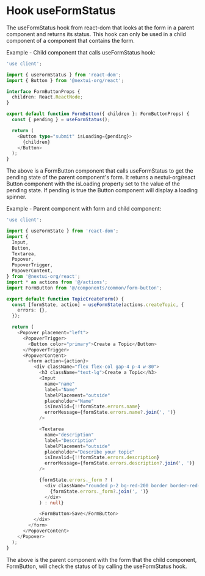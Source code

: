 # Hook useFormStatus

The useFormStatus hook from react-dom that looks at the form in a parent component and returns its status. This hook can only be used in a child component of a component that contains the form.

Example - Child component that calls useFormStatus hook:

```typescript
'use client';

import { useFormStatus } from 'react-dom';
import { Button } from '@nextui-org/react';

interface FormButtonProps {
  children: React.ReactNode;
}

export default function FormButton({ children }: FormButtonProps) {
  const { pending } = useFormStatus();

  return (
    <Button type="submit" isLoading={pending}>
      {children}
    </Button>
  );
}
```

The above is a FormButton component that calls useFormStatus to get the pending state of the parent component's form. It returns a nextui-org/react Button component with the isLoading property set to the value of the pending state. If pending is true the Button component will display a loading spinner.

Example - Parent component with form and child component:

```typescript
'use client';

import { useFormState } from 'react-dom';
import {
  Input,
  Button,
  Textarea,
  Popover,
  PopoverTrigger,
  PopoverContent,
} from '@nextui-org/react';
import * as actions from '@/actions';
import FormButton from '@/components/common/form-button';

export default function TopicCreateForm() {
  const [formState, action] = useFormState(actions.createTopic, {
    errors: {},
  });

  return (
    <Popover placement="left">
      <PopoverTrigger>
        <Button color="primary">Create a Topic</Button>
      </PopoverTrigger>
      <PopoverContent>
        <form action={action}>
          <div className="flex flex-col gap-4 p-4 w-80">
            <h3 className="text-lg">Create a Topic</h3>
            <Input
              name="name"
              label="Name"
              labelPlacement="outside"
              placeholder="Name"
              isInvalid={!!formState.errors.name}
              errorMessage={formState.errors.name?.join(', ')}
            />

            <Textarea
              name="description"
              label="Description"
              labelPlacement="outside"
              placeholder="Describe your topic"
              isInvalid={!!formState.errors.description}
              errorMessage={formState.errors.description?.join(', ')}
            />

            {formState.errors._form ? (
              <div className="rounded p-2 bg-red-200 border border-red-400">
                {formState.errors._form?.join(', ')}
              </div>
            ) : null}

            <FormButton>Save</FormButton>
          </div>
        </form>
      </PopoverContent>
    </Popover>
  );
}
```

The above is the parent component with the form that the child component, FormButton, will check the status of by calling the useFormStatus hook.

